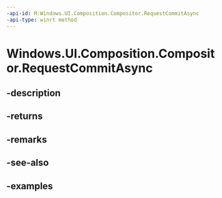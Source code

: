 ```yaml
---
-api-id: M:Windows.UI.Composition.Compositor.RequestCommitAsync
-api-type: winrt method
---
```


<!-- Method syntax.
public IAsyncAction Compositor.RequestCommitAsync()
-->

# Windows.UI.Composition.Compositor.RequestCommitAsync

## -description

## -returns

## -remarks

## -see-also

## -examples

